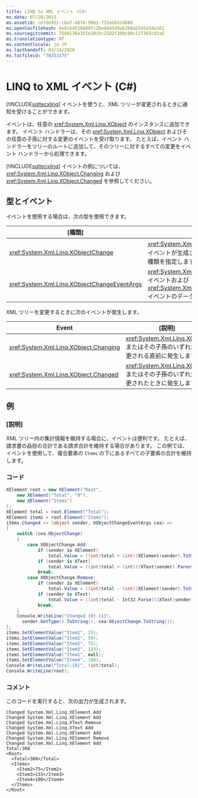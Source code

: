 ```yaml
---
title: LINQ to XML イベント (C#)
ms.date: 07/20/2015
ms.assetid: ce7de951-cba7-4870-9962-733eb01cd680
ms.openlocfilehash: 8e0cb4519dd0fc2bed443d9a62b9a2545d10e161
ms.sourcegitcommit: 7588136e355e10cbc2582f389c90c127363c02a5
ms.translationtype: HT
ms.contentlocale: ja-JP
ms.lasthandoff: 03/14/2020
ms.locfileid: "70253175"
---
```

# <a name="linq-to-xml-events-c"></a>LINQ to XML イベント (C#)
[!INCLUDE[sqltecxlinq](~/includes/sqltecxlinq-md.md)] イベントを使うと、XML ツリーが変更されるときに通知を受けることができます。  
  
 イベントは、任意の <xref:System.Xml.Linq.XObject> のインスタンスに追加できます。 イベント ハンドラーは、その <xref:System.Xml.Linq.XObject> およびその任意の子孫に対する変更のイベントを受け取ります。 たとえば、イベント ハンドラーをツリーのルートに追加して、そのツリーに対するすべての変更をイベント ハンドラーから処理できます。  
  
 [!INCLUDE[sqltecxlinq](~/includes/sqltecxlinq-md.md)] イベントの例については、<xref:System.Xml.Linq.XObject.Changing> および <xref:System.Xml.Linq.XObject.Changed> を参照してください。  
  
## <a name="types-and-events"></a>型とイベント  
 イベントを使用する場合は、次の型を使用できます。  
  
|[種類]|[説明]|  
|----------|-----------------|  
|<xref:System.Xml.Linq.XObjectChange>|<xref:System.Xml.Linq.XObject> に対してイベントが生成されるときのイベントの種類を指定します。|  
|<xref:System.Xml.Linq.XObjectChangeEventArgs>|<xref:System.Xml.Linq.XObject.Changing> イベントおよび <xref:System.Xml.Linq.XObject.Changed> イベントのデータを提供します。|  
  
 XML ツリーを変更するときに次のイベントが発生します。  
  
|Event|[説明]|  
|-----------|-----------------|  
|<xref:System.Xml.Linq.XObject.Changing>|<xref:System.Xml.Linq.XObject> またはその子孫のいずれかが変更される直前に発生します。|  
|<xref:System.Xml.Linq.XObject.Changed>|<xref:System.Xml.Linq.XObject> またはその子孫のいずれかが変更されたときに発生します。|  
  
## <a name="example"></a>例  
  
### <a name="description"></a>[説明]  
 XML ツリー内の集計情報を維持する場合に、イベントは便利です。 たとえば、請求書の品目の合計である請求合計を維持する場合があります。 この例では、イベントを使用して、複合要素の `Items` の下にあるすべての子要素の合計を維持します。  
  
### <a name="code"></a>コード  
  
```csharp  
XElement root = new XElement("Root",  
    new XElement("Total", "0"),  
    new XElement("Items")  
);  
XElement total = root.Element("Total");  
XElement items = root.Element("Items");  
items.Changed += (object sender, XObjectChangeEventArgs cea) =>  
{  
    switch (cea.ObjectChange)  
    {  
        case XObjectChange.Add:  
            if (sender is XElement)  
                total.Value = ((int)total + (int)(XElement)sender).ToString();  
            if (sender is XText)  
                total.Value = ((int)total + (int)((XText)sender).Parent).ToString();  
            break;  
        case XObjectChange.Remove:  
            if (sender is XElement)  
                total.Value = ((int)total - (int)(XElement)sender).ToString();  
            if (sender is XText)  
                total.Value = ((int)total - Int32.Parse(((XText)sender).Value)).ToString();  
            break;  
    }  
    Console.WriteLine("Changed {0} {1}",  
      sender.GetType().ToString(), cea.ObjectChange.ToString());  
};  
items.SetElementValue("Item1", 25);  
items.SetElementValue("Item2", 50);  
items.SetElementValue("Item2", 75);  
items.SetElementValue("Item3", 133);  
items.SetElementValue("Item1", null);  
items.SetElementValue("Item4", 100);  
Console.WriteLine("Total:{0}", (int)total);  
Console.WriteLine(root);  
```  
  
### <a name="comments"></a>コメント  
 このコードを実行すると、次の出力が生成されます。  
  
```output  
Changed System.Xml.Linq.XElement Add  
Changed System.Xml.Linq.XElement Add  
Changed System.Xml.Linq.XText Remove  
Changed System.Xml.Linq.XText Add  
Changed System.Xml.Linq.XElement Add  
Changed System.Xml.Linq.XElement Remove  
Changed System.Xml.Linq.XElement Add  
Total:308  
<Root>  
  <Total>308</Total>  
  <Items>  
    <Item2>75</Item2>  
    <Item3>133</Item3>  
    <Item4>100</Item4>  
  </Items>  
</Root>  
```  
  